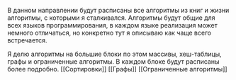 В данном направлении будут расписаны все алгоритмы из книг и жизни алгоритмы, с которыми я сталкивался. Алгоритмы будут общие для всех языков программирования, в каждом языке реализация может немного отличаться, но конкретно тут я описываю как чаще всего встречается.

Я делю алгоритмы на большие блоки по этом массивы, хеш-таблицы, графы и ограниченные алгоритмы. В каждом блоке будут расписаны более подробно.
[[Сортировки]]
[[Графы]]
[[Ограниченные алгоритмы]]
